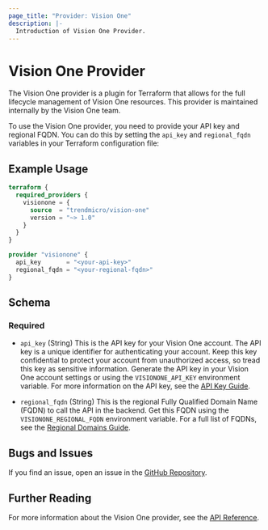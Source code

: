 ```yaml
---
page_title: "Provider: Vision One"
description: |-
  Introduction of Vision One Provider.
---
```


# Vision One Provider

The Vision One provider is a plugin for Terraform that allows for the full lifecycle management of Vision One resources. This provider is maintained internally by the Vision One team.

To use the Vision One provider, you need to provide your API key and regional FQDN. You can do this by setting the `api_key` and `regional_fqdn` variables in your Terraform configuration file:

## Example Usage

```terraform
terraform {
  required_providers {
    visionone = {
      source  = "trendmicro/vision-one"
      version = "~> 1.0"
    }
  }
}

provider "visionone" {
  api_key       = "<your-api-key>"
  regional_fqdn = "<your-regional-fqdn>"
}
```

## Schema

### Required

- `api_key` (String) This is the API key for your Vision One account. The API key is a unique identifier for authenticating your account. Keep this key confidential to protect your account from unauthorized access, so tread this key as sensitive information. Generate the API key in your Vision One account settings or using the `VISIONONE_API_KEY` environment variable. For more information on the API key, see the [API Key Guide](https://docs.trendmicro.com/en-us/documentation/article/trend-vision-one-__api-keys-2#GUID-E88BBD1F-EA82-4490-9C7F-E141E3BEE8F4-4).

- `regional_fqdn` (String) This is the regional Fully Qualified Domain Name (FQDN) to call the API in the backend. Get this FQDN using the `VISIONONE_REGIONAL_FQDN` environment variable. For a full list of FQDNs, see the [Regional Domains Guide](https://automation.trendmicro.com/xdr/Guides/Regional-domains/).

## Bugs and Issues

If you find an issue, open an issue in the [GitHub Repository](https://github.com/trendmicro/terraform-provider-vision-one/issues).

## Further Reading

For more information about the Vision One provider, see the [API Reference](https://automation.trendmicro.com/xdr/api-v3#).
